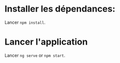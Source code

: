 # Installer les dépendances:
Lancer `npm install`.
# Lancer l'application 
Lancer `ng serve` or `npm start`.

